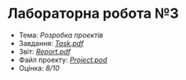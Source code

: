 # Лабораторна робота №3

- Тема: *Розробка проектів*
- Завдання: [*Task.pdf*](./Task.pdf)
- Звіт: [*Report.pdf*](./Report.pdf)
- Файл проекту: [*Project.pod*](./Project.pod)
- Оцінка: *8/10*